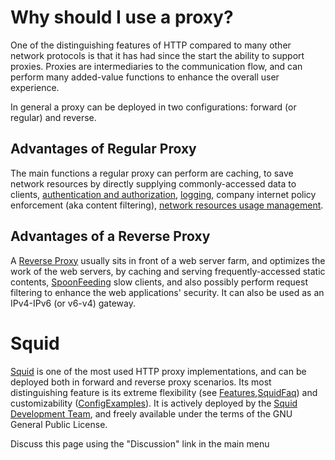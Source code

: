 # Why should I use a proxy?

One of the distinguishing features of HTTP compared to many other
network protocols is that it has had since the start the ability to
support proxies. Proxies are intermediaries to the communication flow,
and can perform many added-value functions to enhance the overall user
experience.

In general a proxy can be deployed in two configurations: forward (or
regular) and reverse.

## Advantages of Regular Proxy

The main functions a regular proxy can perform are caching, to save
network resources by directly supplying commonly-accessed data to
clients, [authentication and
authorization](/SquidFaq/ProxyAuthentication),
[logging](/SquidFaq/SquidLogs),
company internet policy enforcement (aka content filtering), [network
resources usage
management](/Features/DelayPools).

## Advantages of a Reverse Proxy

A [Reverse
Proxy](/SquidFaq/ReverseProxy)
usually sits in front of a web server farm, and optimizes the work of
the web servers, by caching and serving frequently-accessed static
contents,
[SpoonFeeding](/SpoonFeeding)
slow clients, and also possibly perform request filtering to enhance the
web applications' security. It can also be used as an IPv4-IPv6 (or
v6-v4) gateway.

# Squid

[Squid](/SquidFaq/AboutSquid)
is one of the most used HTTP proxy implementations, and can be deployed
both in forward and reverse proxy scenarios. Its most distinguishing
feature is its extreme flexibility (see
[Features](/Features),[SquidFaq](/SquidFaq))
and customizability
([ConfigExamples](/ConfigExamples)).
It is actively deployed by the [Squid Development
Team](/WhoWeAre), and
freely available under the terms of the GNU General Public License.

Discuss this page using the "Discussion" link in the main menu
